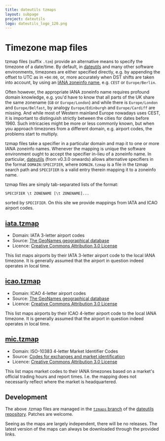 ```yaml
---
title: dateutils tzmaps
layout: subpage
project: dateutils
logo: dateutils_logo_120.png
---
```


Timezone map files
==================

tzmap files (suffix `.tzm`) provide an alternative means to specify the
timezone of a date/time.  By default, in [dateutils][1] and many other
software environments, timezones are either specified directly, e.g. by
appending the offset to UTC as in `+04:00`, or, more accurately when
DST shifts are taken into account, by using an [IANA zoneinfo name][2],
e.g. `CEST` or `Europe/Berlin`.

Often however, the appropriate IANA zoneinfo name requires profound
domain knowledge, e.g. you'd have to know that all parts of the UK share
the same zonename (`GB` or `Europe/London`) and while there is
`Europe/London` and `Europe/Belfast`, by analogy `Europe/Edinburgh` and
`Europe/Cardiff` are missing.  And while most of Western mainland Europe
nowadays uses CEST, it is important to distinguish strictly between the
cities for dates before 1960.  Such intricacies might be more or less
commonly known, but when you approach timezones from a different domain,
e.g. airport codes, the problems start to multiply.

tzmap files take a specifier in a particular domain and map it to one or
more IANA zoneinfo names.  Whenever the mapping is unique the software
environment ought to accept the specifier in-lieu of a zoneinfo name.
In particular, [dateutils][1] (from v0.3.0 onwards) allows alternative
specifiers in the format `DOMAIN:SPECIFIER`, where `DOMAIN.tzmap` is a
file in the tzmap search path and `SPECIFIER` is a valid entry therein
mapping it to a zoneinfo name.

tzmap files are simply tab-separated lists of the format:

    SPECIFIER \t ZONENAME [\t ZONENAME]...

sorted by `SPECIFIER`.  On this site we provide mappings from IATA and
ICAO airport codes.

[iata.tzmap][5]
---------------

- Domain: IATA 3-letter airport codes
- Source: [The GeoNames geographical database][3]
- Licence: [Creative Commons Attribution 3.0 License][4]

This list maps airports by their IATA 3-letter airport code to the local
IANA timezone.  It is generally assumed that the airport in question
indeed operates in local time.

[icao.tzmap][6]
---------------

- Domain: ICAO 4-letter airport codes
- Source: [The GeoNames geographical database][3]
- Licence: [Creative Commons Attribution 3.0 License][4]

This list maps airports by their ICAO 4-letter airport code to the local
IANA timezone.  It is generally assumed that the airport in question
indeed operates in local time.

[mic.tzmap][9]
--------------

- Domain: ISO-10383 4-letter Market Identifier Codes
- Source: [Codes for exchanges and market identification][10]
- Licence: [Creative Commons Attribution 3.0 License][4]

This list maps market codes to their IANA timezones based on a market's
official trading hours and report times.  I.e. the mapping does not
necessarily reflect where the market is headquartered.

Development
-----------

The above .tzmap files are managed in the [`tzmaps` branch][8] of the
[dateutils repository][7].  Patches are welcome.

Seeing as the maps are largely independent, there will be no releases.
The latest version of the maps can always be downloaded through the
provided links.

  [1]: http://www.fresse.org/dateutils/
  [2]: http://www.iana.org/time-zones
  [3]: http://download.geonames.org/export/dump/
  [4]: http://creativecommons.org/licenses/by/3.0/
  [5]: https://raw.github.com/hroptatyr/dateutils/tzmaps/iata.tzmap
  [6]: https://raw.github.com/hroptatyr/dateutils/tzmaps/icao.tzmap
  [7]: https://github.com/hroptatyr/dateutils
  [8]: https://github.com/hroptatyr/dateutils/tree/tzmaps
  [9]: https://raw.github.com/hroptatyr/dateutils/tzmaps/mic.tzmap
  [10]: http://www.iso15022.org/MIC/homepageMIC.htm

<!--
  Local variables:
  mode: auto-fill
  fill-column: 72
  filladapt-mode: t
  End:
-->
